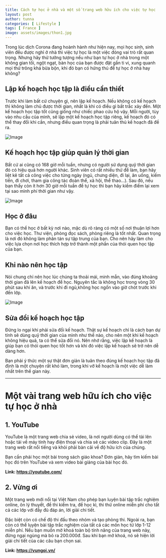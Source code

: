 ```yaml
---
title: Cách tự học ở nhà và một số trang web hữu ích cho việc tự học
layout: post
author: tunna
categories: [ Lifestyle ]
tags: [ France ]
image: assets/images/thon1.jpg
---
```

Trong lúc dịch Corona đang hoành hành như hiện nay, mọi học sinh, sinh viên đều được nghỉ ở nhà thì việc tự học là một việc đóng vai trò rất quan trọng. Nhưng hãy thử tưởng tượng nếu như bạn tự học ở nhà trong một không gian tối, ngột ngạt, bàn học của bạn được đặt gần ti vi, xung quanh mọi thứ trông khá bừa bộn, khi đó bạn có hứng thú để tự học ở nhà hay không?


## Lập kế hoạch học tập là điều cần thiết

Trước khi làm bất cứ chuyện gì, nên lập kế hoạch. Nếu không có kế hoạch thì không làm chủ được thời gian, nhất là khi có điều gì bất trắc xảy đến. Một kế hoạch học tập tốt cũng giống như chiếc phao cứu hộ vậy. Mỗi người, tùy vào nhu cầu của mình, sẽ lập một kế hoạch học tập riêng, kế hoạch đó có thể thay đổi khi cần, nhưng điều quan trọng là phải tuân thủ kế hoạch đã đề ra.

![Image](https://media.kenhtuyensinh.vn/images/2017/thon1.jpg)

## Kế hoạch học tập giúp quản lý thời gian

Bất cứ ai cũng có 168 giờ mỗi tuần, nhưng có người sử dụng quỹ thời gian đó có hiệu quả hơn người khác. Sinh viên có rất nhiều thứ để làm, bạn hãy liệt kê tất cả công việc cho từng ngày (ngủ, chưng diện, đi lại, ăn uống, kiếm tiền, đi chơi, tham gia công tác đoàn thể, xã hội, thể thao…). Sau đó, nếu bạn thấy còn ít hơn 30 giờ mỗi tuần để tự học thì bạn hãy kiểm điểm lại xem tại sao mình phí thời gian như vậy.

![Image](https://media.kenhtuyensinh.vn/images/2017/thon.png)

## Học ở đâu

Bạn có thể học ở bất kỳ nơi nào, mặc dù rõ ràng có một số nơi thuận lợi hơn cho việc học. Thư viện, phòng đọc sách, phòng riêng là tốt nhất. Quan trọng là nơi đó không làm phân tán sự tập trung của bạn. Cho nên hãy làm cho việc lựa chọn nơi học thích hợp trở thành một phần của thói quen học tập của bạn.

## Khi nào nên học tập

Nói chung chỉ nên học lúc chúng ta thoải mái, minh mẫn, vào đúng khoảng thời gian đã lên kế hoạch để học. Nguyên tắc là không học trong vòng 30 phút sau khi ăn, và trước khi đi ngủ,không học ngốn vào giờ chót trước khi đến lớp.

![Image](https://media.kenhtuyensinh.vn/images/2017/thon2.jpg)

## Sửa đổi kế hoạch học tập

Đừng lo ngại khi phải sửa đổi kế hoạch. Thật sự kế hoạch chỉ là cách bạn dự tính sẽ dùng quỹ thời gian của mình như thế nào, cho nên một khi kế hoạch không hiệu quả, ta có thể sửa đổi nó. Nên nhớ rằng, việc lập kế hoạch là giúp bạn có thói quen học tốt hơn và khi đó việc lập kế hoạch sẽ trở nên dễ dàng hơn.

Bạn phải ý thức một sự thật đơn giản là tuân theo đúng kế hoạch học tập đã định là một chuyện rất khó làm, trong khi vỡ kế hoạch là một việc dễ làm nhất trên thế gian này.

---
# Một vài trang web hữu ích cho việc tự học ở nhà
## 1. YouTube
YouTube là một trang web chia sẻ video, là nơi người dùng có thể tải lên hoặc tải về máy tính hay điện thoại và chia sẻ các video clip. Đây là một trang web rất nổi tiếng và khỏi phải bàn cãi về độ hữu ích của chúng.

Bạn cần phải học một bài trong sách giáo khoa? Đơn giản, hãy tìm kiếm bài học đó trên YouTube và xem video bài giảng của bài học đó.

**Link: https://youtube.com/**
## 2. Vừng ơi
Một trang web mới nổi tại Việt Nam cho phép bạn luyện bài tập trắc nghiệm online, ôn lý thuyết, đề thi kiểm tra, đề học kì, thi thử online miễn phí cho tất cả các lớp với đầy đủ đáp án, lời giải chi tiết.

Đặc biệt còn có chế độ thi đấu theo nhóm và tạo phòng thi. Ngoài ra, bạn còn có thể luyện bài tập trắc nghiệm của tất cả các môn học từ lớp 1-12 miễn phí. Nếu bạn muốn mở khoá toàn bộ tính năng của trang web này, đừng ngại ngùng mà bỏ ra 200.000đ. Sau khi bạn mở khoá, nó sẽ hiện lời giải chi tiết của các câu bạn chọn sai.

**Link: https://vungoi.vn/**